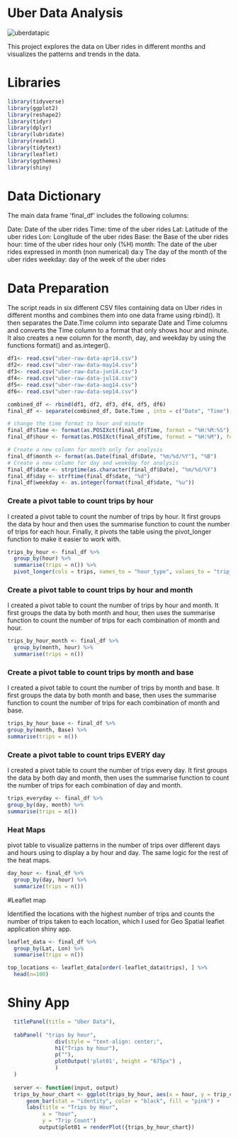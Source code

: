 # Uber Data Analysis

![uberdatapic](https://user-images.githubusercontent.com/118493723/234388524-54b06df0-b973-4bb2-81c3-24291b087194.png)

This project explores the data on Uber rides in different months and visualizes the patterns and trends in the data.


# Libraries 
 
```r
library(tidyverse)
library(ggplot2)
library(reshape2)
library(tidyr)
library(dplyr)
library(lubridate)
library(readxl)
library(tidytext)
library(leaflet)
library(ggthemes)
library(shiny)
```


# Data Dictionary 

The main data frame 'final_df' includes the following columns: 
 

Date: Date of the uber rides 
Time: time of the uber rides 
Lat: Latitude of the uber rides 
Lon: Longitude of the uber rides 
Base: the Base of the uber rides 
hour: time of the uber rides hour only (%H) 
month: The date of the uber rides expressed in month (non numerical)
da:y The day of the month of the uber rides 
weekday: day of the week of the uber rides 

# Data Preparation 

The script reads in six different CSV files containing data on Uber rides in different months and combines them into one data frame using rbind(). It then separates the Date.Time column into separate Date and Time columns and converts the Time column to a format that only shows hour and minute. It also creates a new column for the month, day, and weekday by using the functions format() and as.integer(). 

```r
df1<- read.csv("uber-raw-data-apr14.csv")
df2<- read.csv("uber-raw-data-may14.csv")
df3<- read.csv("uber-raw-data-jun14.csv")
df4<- read.csv("uber-raw-data-jul14.csv")
df5<- read.csv("uber-raw-data-aug14.csv")
df6<- read.csv("uber-raw-data-sep14.csv")

combined_df <- rbind(df1, df2, df3, df4, df5, df6)
final_df <- separate(combined_df, Date.Time , into = c("Date", "Time"), sep = " ")

# change the time format to hour and minute
final_df$Time <- format(as.POSIXct(final_df$Time, format = "%H:%M:%S"), format = "%H:%M")
final_df$hour <- format(as.POSIXct(final_df$Time, format = "%H:%M"), format = "%H")

# Create a new column for month only for analysis
final_df$month <- format(as.Date(final_df$Date, "%m/%d/%Y"), "%B")
# Create a new column for day and weekday for analysis
final_df$date <- strptime(as.character(final_df$Date), "%m/%d/%Y")
final_df$day <- strftime(final_df$date, "%d")
final_df$weekday <- as.integer(format(final_df$date, "%u")) 

```


### Create a pivot table to count trips by hour
I created a pivot table to count the number of trips by hour. It first groups the data by hour and then uses the summarise function to count the number of trips for each hour. Finally, it pivots the table using the pivot_longer function to make it easier to work with. 
```r
trips_by_hour <- final_df %>%
  group_by(hour) %>%
  summarise(trips = n()) %>%
  pivot_longer(cols = trips, names_to = "hour_type", values_to = "trip_count")
```


### Create a pivot table to count trips by hour and month
I created a pivot table to count the number of trips by hour and month. It first groups the data by both month and hour, then uses the summarise function to count the number of trips for each combination of month and hour. 
```r
trips_by_hour_month <- final_df %>%
  group_by(month, hour) %>%
  summarise(trips = n())
  ```
  
### Create a pivot table to count trips by month and base

 I created a pivot table to count the number of trips by month and base. It first groups the data by both month and base, then uses the summarise function to count the number of trips for each combination of month and base. 
   ```r
trips_by_hour_base <- final_df %>%
group_by(month, Base) %>%
summarise(trips = n()) 
 
```
 

### Create a pivot table to count trips EVERY day
I created a pivot table to count the number of trips every day. It first groups the data by both day and month, then uses the summarise function to count the number of trips for each combination of day and month.

  ```r
trips_everyday <- final_df %>%
  group_by(day, month) %>%
  summarise(trips = n())  
```  
 
 ### Heat Maps
 pivot table to visualize patterns in the number of trips over different days and hours using to display a by hour and day. The same logic for the rest of the heat maps. 
```r
day_hour <- final_df %>% 
  group_by(day, hour) %>% 
  summarize(trips = n())
``` 
#Leaflet map 

Identified the locations with the highest number of trips and counts the number of trips taken to each location, which I used for Geo Spatial leaflet application shiny app.
```r
leaflet_data <- final_df %>%
  group_by(Lat, Lon) %>%
  summarise(trips = n())

top_locations <- leaflet_data[order(-leaflet_data$trips), ] %>%
  head(n=100)
```

# Shiny App 

```r 
  titlePanel(title = "Uber Data"),
  
  tabPanel( "trips by hour", 
               div(style = "text-align: center;", 
               h1("Trips by hour"),
               p(""), 
               plotOutput('plot01', height = "675px") , 
               )
  )
  
  server <- function(input, output)  
  trips_by_hour_chart <- ggplot(trips_by_hour, aes(x = hour, y = trip_count)) +
      geom_bar(stat = "identity", color = "black", fill = "pink") +
      labs(title = "Trips by Hour",
           x = "hour",
           y = "Trip Count") 
          output$plot01 = renderPlot({trips_by_hour_chart})
```

